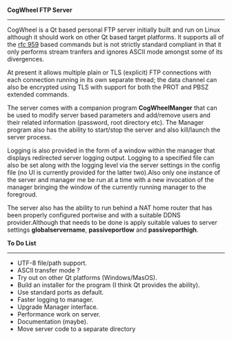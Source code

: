 **CogWheel FTP Server**
***

CogWheel is a Qt based personal FTP server initially built and run on Linux although it should work on other Qt based target platforms. It supports all of the [ rfc 959](https://tools.ietf.org/html/rfc959)  based commands but is not strictly standard compliant in that it only performs stream tranfers and ignores ASCII mode amongst some of its divergences.

At present it allows multiple plain or  TLS (explicit) FTP connections  with each connection running in its own separate thread; the data channel can also be encrypted using TLS with support for both the PROT and PBSZ extended commands. 

The server comes with a companion program **CogWheelManger**  that can be used to modify server based parameters and add/remove users and their related information (password, root directory etc). The Manager program also has the ability to start/stop the server and also kill/launch the server process. 

Logging is also provided in the form of a window within the manager that displays redirected server logging output. Logging to a specified file can also be set along with the logging level via the server settings in the config file (no UI is currently provided for the latter two).Also only one instance of the server and manager me be run at a time with a new invocation of the manager bringing the window of the currently running manager to the foregroud.

The server also has the ability to run behind a NAT home router that has been properly configured portwise and with a suitable DDNS provider.Although that needs to be done is apply suitable values to server settings **globalservername**, **passiveportlow** and **passiveporthigh**.

**To Do List**
***
- UTF-8 file/path support.
- ASCII transfer mode ?
- Try out on other Qt platforms (Windows/MasOS).
- Build an installer for the program (I think Qt provides the ability).
- Use standard ports as default.
- Faster logging to manager.
- Upgrade Manager interface.
- Performance work on server.
- Documentation (maybe).
- Move server code to a separate directory
 